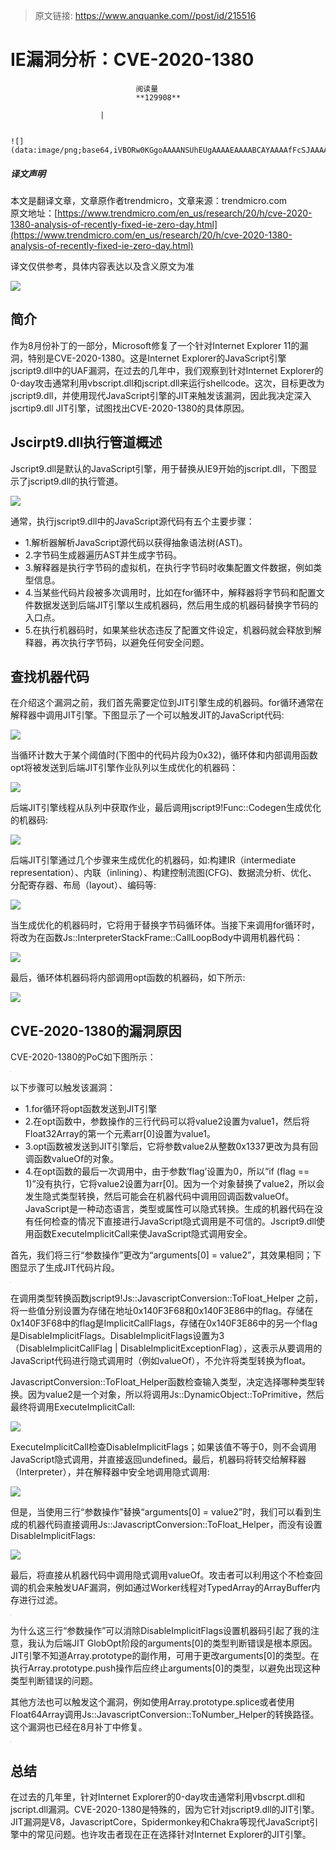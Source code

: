 > 原文链接: https://www.anquanke.com//post/id/215516 


# IE漏洞分析：CVE-2020-1380


                                阅读量   
                                **129908**
                            
                        |
                        
                                                                                                                                    ![](data:image/png;base64,iVBORw0KGgoAAAANSUhEUgAAAAEAAAABCAYAAAAfFcSJAAAAAXNSR0IArs4c6QAAAARnQU1BAACxjwv8YQUAAAAJcEhZcwAADsQAAA7EAZUrDhsAAAANSURBVBhXYzh8+PB/AAffA0nNPuCLAAAAAElFTkSuQmCC)
                                                                                            



##### 译文声明

本文是翻译文章，文章原作者trendmicro，文章来源：trendmicro.com
                                <br>原文地址：[https://www.trendmicro.com/en_us/research/20/h/cve-2020-1380-analysis-of-recently-fixed-ie-zero-day.html](https://www.trendmicro.com/en_us/research/20/h/cve-2020-1380-analysis-of-recently-fixed-ie-zero-day.html)

译文仅供参考，具体内容表达以及含义原文为准

[![](https://p0.ssl.qhimg.com/t01392bafd42dd5920c.jpg)](https://p0.ssl.qhimg.com/t01392bafd42dd5920c.jpg)



## 简介

作为8月份补丁的一部分，Microsoft修复了一个针对Internet Explorer 11的漏洞，特别是CVE-2020-1380。这是Internet Explorer的JavaScript引擎jscript9.dll中的UAF漏洞，在过去的几年中，我们观察到针对Internet Explorer的0-day攻击通常利用vbscript.dll和jscript.dll来运行shellcode。这次，目标更改为jscript9.dll，并使用现代JavaScript引擎的JIT来触发该漏洞，因此我决定深入jscrtip9.dll JIT引擎，试图找出CVE-2020-1380的具体原因。



## Jscirpt9.dll执行管道概述

Jscript9.dll是默认的JavaScript引擎，用于替换从IE9开始的jscript.dll，下图显示了jscript9.dll的执行管道。

[![](https://p2.ssl.qhimg.com/t01c9fd8655fda225a5.png)](https://p2.ssl.qhimg.com/t01c9fd8655fda225a5.png)

通常，执行jscript9.dll中的JavaScript源代码有五个主要步骤：
- 1.解析器解析JavaScript源代码以获得抽象语法树(AST)。
- 2.字节码生成器遍历AST并生成字节码。
- 3.解释器是执行字节码的虚拟机，在执行字节码时收集配置文件数据，例如类型信息。
- 4.当某些代码片段被多次调用时，比如在for循环中，解释器将字节码和配置文件数据发送到后端JIT引擎以生成机器码，然后用生成的机器码替换字节码的入口点。
- 5.在执行机器码时，如果某些状态违反了配置文件设定，机器码就会释放到解释器，再次执行字节码，以避免任何安全问题。


## 查找机器代码

在介绍这个漏洞之前，我们首先需要定位到JIT引擎生成的机器码。for循环通常在解释器中调用JIT引擎。下图显示了一个可以触发JIT的JavaScript代码:

[![](https://p0.ssl.qhimg.com/t01a725f9555ba6e03d.png)](https://p0.ssl.qhimg.com/t01a725f9555ba6e03d.png)

当循环计数大于某个阈值时(下图中的代码片段为0x32)，循环体和内部调用函数opt将被发送到后端JIT引擎作业队列以生成优化的机器码：

[![](https://p0.ssl.qhimg.com/t012e6b0ae8cf70f136.png)](https://p0.ssl.qhimg.com/t012e6b0ae8cf70f136.png)

后端JIT引擎线程从队列中获取作业，最后调用jscript9!Func::Codegen生成优化的机器码:

[![](https://p4.ssl.qhimg.com/t01c996313bca659399.png)](https://p4.ssl.qhimg.com/t01c996313bca659399.png)

后端JIT引擎通过几个步骤来生成优化的机器码，如:构建IR（intermediate representation）、内联（inlining）、构建控制流图(CFG)、数据流分析、优化、分配寄存器、布局（layout）、编码等:

[![](https://p0.ssl.qhimg.com/t016bc21abd40c00633.png)](https://p0.ssl.qhimg.com/t016bc21abd40c00633.png)

当生成优化的机器码时，它将用于替换字节码循环体。当接下来调用for循环时，将改为在函数Js::InterpreterStackFrame::CallLoopBody中调用机器代码：

[![](https://p4.ssl.qhimg.com/t01e0df010264b2a2f6.png)](https://p4.ssl.qhimg.com/t01e0df010264b2a2f6.png)

最后，循环体机器码将内部调用opt函数的机器码，如下所示:

[![](https://p5.ssl.qhimg.com/t01f76748b411d01978.png)](https://p5.ssl.qhimg.com/t01f76748b411d01978.png)



## CVE-2020-1380的漏洞原因

CVE-2020-1380的PoC如下图所示：

[![](data:image/png;base64,iVBORw0KGgoAAAANSUhEUgAAAAEAAAABCAYAAAAfFcSJAAAAAXNSR0IArs4c6QAAAARnQU1BAACxjwv8YQUAAAAJcEhZcwAADsQAAA7EAZUrDhsAAAANSURBVBhXYzh8+PB/AAffA0nNPuCLAAAAAElFTkSuQmCC)](https://p2.ssl.qhimg.com/t011cb28e607fe8a95f.png)

以下步骤可以触发该漏洞：
- 1.for循环将opt函数发送到JIT引擎
- 2.在opt函数中，参数操作的三行代码可以将value2设置为value1，然后将Float32Array的第一个元素arr[0]设置为value1。
- 3.opt函数被发送到JIT引擎后，它将参数value2从整数0x1337更改为具有回调函数valueOf的对象。
- 4.在opt函数的最后一次调用中，由于参数’flag’设置为0，所以“if (flag == 1)”没有执行，它将value2设置为arr[0]。因为一个对象替换了value2，所以会发生隐式类型转换，然后可能会在机器代码中调用回调函数valueOf。
JavaScript是一种动态语言，类型或属性可以隐式转换。生成的机器代码在没有任何检查的情况下直接进行JavaScript隐式调用是不可信的。Jscript9.dll使用函数ExecuteImplicitCall来使JavaScript隐式调用安全。

首先，我们将三行“参数操作”更改为“arguments[0] = value2”，其效果相同；下图显示了生成JIT代码片段。

[![](data:image/png;base64,iVBORw0KGgoAAAANSUhEUgAAAAEAAAABCAYAAAAfFcSJAAAAAXNSR0IArs4c6QAAAARnQU1BAACxjwv8YQUAAAAJcEhZcwAADsQAAA7EAZUrDhsAAAANSURBVBhXYzh8+PB/AAffA0nNPuCLAAAAAElFTkSuQmCC)](https://p5.ssl.qhimg.com/t01ba810045b82fbc9f.png)

在调用类型转换函数jscript9!Js::JavascriptConversion::ToFloat_Helper 之前，将一些值分别设置为存储在地址0x140F3F68和0x140F3E86中的flag。存储在0x140F3F68中的flag是ImplicitCallFlags，存储在0x140F3E86中的另一个flag是DisableImplicitFlags。DisableImplicitFlags设置为3（DisableImplicitCallFlag | DisableImplicitExceptionFlag），这表示从要调用的JavaScript代码进行隐式调用时（例如valueOf），不允许将类型转换为float。

JavascriptConversion::ToFloat_Helper函数检查输入类型，决定选择哪种类型转换。因为value2是一个对象，所以将调用Js::DynamicObject::ToPrimitive，然后最终将调用ExecuteImplicitCall:

[![](https://p2.ssl.qhimg.com/t01417f132fab94e81d.png)](https://p2.ssl.qhimg.com/t01417f132fab94e81d.png)

ExecuteImplicitCall检查DisableImplicitFlags；如果该值不等于0，则不会调用JavaScript隐式调用，并直接返回undefined。最后，机器码将转交给解释器（Interpreter），并在解释器中安全地调用隐式调用:

[![](https://p5.ssl.qhimg.com/t016d899074d613282f.png)](https://p5.ssl.qhimg.com/t016d899074d613282f.png)

但是，当使用三行“参数操作”替换“arguments[0] = value2”时，我们可以看到生成的机器代码直接调用Js::JavascriptConversion::ToFloat_Helper，而没有设置DisableImplicitFlags:

[![](https://p1.ssl.qhimg.com/t01c64f8c7f1625d967.png)](https://p1.ssl.qhimg.com/t01c64f8c7f1625d967.png)

最后，将直接从机器代码中调用隐式调用valueOf。攻击者可以利用这个不检查回调的机会来触发UAF漏洞，例如通过Worker线程对TypedArray的ArrayBuffer内存进行过滤。

[![](data:image/png;base64,iVBORw0KGgoAAAANSUhEUgAAAAEAAAABCAYAAAAfFcSJAAAAAXNSR0IArs4c6QAAAARnQU1BAACxjwv8YQUAAAAJcEhZcwAADsQAAA7EAZUrDhsAAAANSURBVBhXYzh8+PB/AAffA0nNPuCLAAAAAElFTkSuQmCC)](https://p3.ssl.qhimg.com/t016a67f0e0819f48d9.png)

为什么这三行“参数操作”可以消除DisableImplicitFlags设置机器码引起了我的注意，我认为后端JIT GlobOpt阶段的arguments[0]的类型判断错误是根本原因。JIT引擎不知道Array.prototype的副作用，可用于更改arguments[0]的类型。在执行Array.prototype.push操作后应终止arguments[0]的类型，以避免出现这种类型判断错误的问题。

其他方法也可以触发这个漏洞，例如使用Array.prototype.splice或者使用Float64Array调用Js::JavascriptConversion::ToNumber_Helper的转换路径。这个漏洞也已经在8月补丁中修复。

[![](data:image/png;base64,iVBORw0KGgoAAAANSUhEUgAAAAEAAAABCAYAAAAfFcSJAAAAAXNSR0IArs4c6QAAAARnQU1BAACxjwv8YQUAAAAJcEhZcwAADsQAAA7EAZUrDhsAAAANSURBVBhXYzh8+PB/AAffA0nNPuCLAAAAAElFTkSuQmCC)](https://p3.ssl.qhimg.com/t0174af62a5e0ece75a.png)



## 总结

在过去的几年里，针对Internet Explorer的0-day攻击通常利用vbscrpt.dll和jscript.dll漏洞。CVE-2020-1380是特殊的，因为它针对jscript9.dll的JIT引擎。JIT漏洞是V8，JavascriptCore，Spidermonkey和Chakra等现代JavaScript引擎中的常见问题。也许攻击者现在正在选择针对Internet Explorer的JIT引擎。

